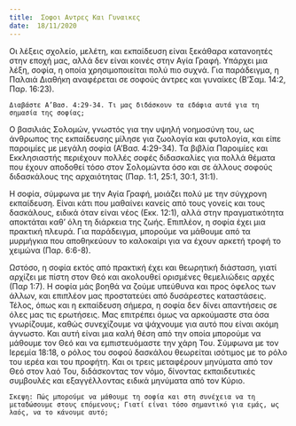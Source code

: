 ```yaml
---
title:  Σοφοι Αντρες Και Γυναικες
date:  18/11/2020
---
```


Οι λέξεις σχολείο, μελέτη, και εκπαίδευση είναι ξεκάθαρα κατανοητές στην εποχή μας, αλλά δεν είναι κοινές στην Αγία Γραφή. Υπάρχει μια λέξη, σοφία, η οποία χρησιμοποιείται πολύ πιο συχνά. Για παράδειγμα, η Παλαιά Διαθήκη αναφέρεται σε σοφούς άντρες και γυναίκες (Β’Σαμ. 14:2, Παρ. 16:23).

`Διαβάστε Α’Βασ. 4:29-34. Τι μας διδάσκουν τα εδάφια αυτά για τη σημασία της σοφίας;`

Ο βασιλιάς Σολομών, γνωστός για την υψηλή νοημοσύνη του, ως άνθρωπος της εκπαίδευσης μίλησε για ζωολογία και φυτολογία, και είπε παροιμίες με μεγάλη σοφία (Α’Βασ. 4:29-34). Τα βιβλία Παροιμίες και Εκκλησιαστής περιέχουν πολλές σοφές διδασκαλίες για πολλά θέματα που έχουν αποδοθεί τόσο στον Σολομώντα όσο και σε άλλους σοφούς διδασκάλους της αρχαιότητας (Παρ. 1:1, 25:1, 30:1, 31:1).

Η σοφία, σύμφωνα με την Αγία Γραφή, μοιάζει πολύ με την σύγχρονη εκπαίδευση. Είναι κάτι που μαθαίνει κανείς από τους γονείς και τους δασκάλους, ειδικά όταν είναι νέος (Εκκ. 12:1), αλλά στην πραγματικότητα αποκτάται καθ’ όλη τη διάρκεια της ζωής. Επιπλέον, η σοφία έχει μια πρακτική πλευρά. Για παράδειγμα, μπορούμε να μάθουμε από τα μυρμήγκια που αποθηκεύουν το καλοκαίρι για να έχουν αρκετή τροφή το χειμώνα (Παρ. 6:6-8).

Ωστόσο, η σοφία εκτός από πρακτική έχει και θεωρητική διάσταση, γιατί αρχίζει με πίστη στον Θεό και ακολουθεί ορισμένες θεμελιώδεις αρχές (Παρ 1:7). Η σοφία μάς βοηθά να ζούμε υπεύθυνα και προς όφελος των άλλων, και επιπλέον μας προστατεύει από δυσάρεστες καταστάσεις. Τέλος, όπως και η εκπαίδευση σήμερα, η σοφία δεν δίνει απαντήσεις σε όλες μας τις ερωτήσεις. Μας επιτρέπει όμως να αρκούμαστε στα όσα γνωρίζουμε, καθώς συνεχίζουμε να ψάχνουμε για αυτό που είναι ακόμη άγνωστο. Και αυτή είναι μια καλή θέση από την οποία μπορούμε να μάθουμε τον Θεό και να εμπιστευόμαστε την χάρη Του. Σύμφωνα με τον Ιερεμία 18:18, ο ρόλος του σοφού δασκάλου θεωρείται ισότιμος με το ρόλο του ιερέα και του προφήτη. Και οι τρεις μεταφέρουν μηνύματα από τον Θεό στον λαό Του, διδάσκοντας τον νόμο, δίνοντας εκπαιδευτικές συμβουλές και εξαγγέλλοντας ειδικά μηνύματα από τον Κύριο.

`Σκεψη: Πώς μπορούμε να μάθουμε τη σοφία και στη συνέχεια να τη μεταδώσουμε στους επόμενους; Γιατί είναι τόσο σημαντικό για εμάς, ως λαός, να το κάνουμε αυτό;`